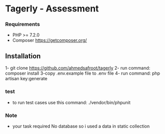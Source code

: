 # Tagerly - Assessment

### Requirements

- PHP >= 7.2.0
- Composer  https://getcomposer.org/

## Installation

1- git clone https://github.com/ahmedsafroot/tagerly
2- run command: composer install
3-copy .env.example file to .env file
4- run command: php artisan key:generate


### test

 - to run test cases use this command: ./vendor/bin/phpunit

### Note
- your task required No database so i used a data in static collection



